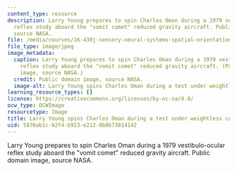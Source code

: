 ```yaml
---
content_type: resource
description: Larry Young prepares to spin Charles Oman during a 1979 vestibulo-ocular
  reflex study aboard the "vomit comet" reduced gravity aircraft. Public domain image,
  source NASA.
file: /media/courses/16-430j-sensory-neural-systems-spatial-orientation-from-end-organs-to-behavior-and-adaptation-spring-2012/5876ab1cb2f4b913e2120b8b73814142_16-430js12-th.jpg
file_type: image/jpeg
image_metadata:
  caption: Larry Young prepares to spin Charles Oman during a 1979 vestibulo-ocular
    reflex study aboard the "vomit comet" reduced gravity aircraft. (Public domain
    image, source NASA.)
  credit: Public domain image, source NASA.
  image-alt: Larry Young spins Charles Oman during a test under weightless conditions.
learning_resource_types: []
license: https://creativecommons.org/licenses/by-nc-sa/4.0/
ocw_type: OCWImage
resourcetype: Image
title: Larry Young spins Charles Oman during a test under weightless conditions
uid: 5876ab1c-b2f4-b913-e212-0b8b73814142
---
```

Larry Young prepares to spin Charles Oman during a 1979 vestibulo-ocular reflex study aboard the "vomit comet" reduced gravity aircraft. Public domain image, source NASA.